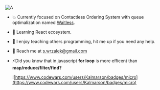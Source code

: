 
![A](https://media.giphy.com/media/8OJdqYqN1Nii3UTD6l/giphy.gif)


- :boom: Currently focused on Contactless Ordering System with queue optimalization named [Waitless](https://github.com/waitless-app).
- :rocket: Learning React ecosystem.
- :eyes: I enjoy teaching others programming, hit me up if you need any help.
- :speech_balloon: Reach me at s.wrzalek@gmail.com
- ⚡Did you know that in javascript **for loop** is more efficent than **map/reduce/filter/find?**

	![https://www.codewars.com/users/Kalmarson/badges/micro](https://www.codewars.com/users/Kalmarson/badges/micro)


